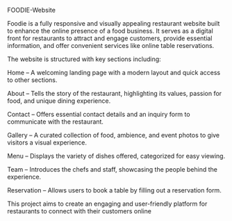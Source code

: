  FOODIE-Website


Foodie is a fully responsive and visually appealing restaurant website built to enhance the online presence of a food business. It serves as a digital front for restaurants to attract and engage customers, provide essential information, and offer convenient services like online table reservations.

The website is structured with key sections including:

Home – A welcoming landing page with a modern layout and quick access to other sections.

About – Tells the story of the restaurant, highlighting its values, passion for food, and unique dining experience.

Contact – Offers essential contact details and an inquiry form to communicate with the restaurant.

Gallery – A curated collection of food, ambience, and event photos to give visitors a visual experience.

Menu – Displays the variety of dishes offered, categorized for easy viewing.

Team – Introduces the chefs and staff, showcasing the people behind the experience.

Reservation – Allows users to book a table by filling out a reservation form.

This project aims to create an engaging and user-friendly platform for restaurants to connect with their customers online
